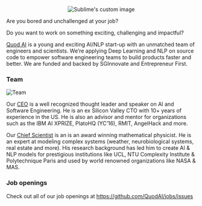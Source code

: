 <p align="center">
  <img src="https://s3-ap-southeast-1.amazonaws.com/quod.ai/logo-sm.png?raw=true" alt="Sublime's custom image"/>
</p>

Are you bored and unchallenged at your job?

Do you want to work on something exciting, challenging and impactful?

[Quod AI](http://quod.ai) is a young and exciting AI/NLP start-up with an unmatched team of engineers and scientists. We’re applying Deep Learning and NLP on source code  to empower software engineering teams to build products faster and better. We are funded and backed by SGInnovate and Entrepreneur First.

### Team

![Team](https://s3-ap-southeast-1.amazonaws.com/quod.ai/IMG_4751_xs.jpg "Team")

Our [CEO](https://www.linkedin.com/in/hroussel/) is a well recognized thought leader and speaker on AI and Software Engineering. He is an ex Silicon Valley CTO with 10+ years of experience in the US. He is also an advisor and mentor for organizations such as the IBM AI XPRIZE, PlatoHQ (YC’16), RMIT, AngelHack and more.

Our [Chief Scientist](https://www.linkedin.com/in/mikhfilippov/) is an is an award winning mathematical physicist. He is an expert at modeling complex systems (weather, neurobiological systems, real estate and more). His research background has led him to create AI & NLP models for prestigious institutions like UCL, NTU Complexity Institute & Polytechnique Paris and used by world renowned organizations like NASA & MAS.

### Job openings

Check out all of our job openings at https://github.com/QuodAI/jobs/issues
